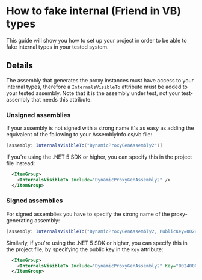 # How to fake internal (Friend in VB) types

This guide will show you how to set up your project in order to be
able to fake internal types in your tested system.

## Details

The assembly that generates the proxy instances must have access to
your internal types, therefore a `InternalsVisibleTo` attribute must
be added to your tested assembly. Note that it is the assembly under
test, not your test-assembly that needs this attribute.

### Unsigned assemblies

If your assembly is not signed with a strong name it's as easy as
adding the equivalent of the following to your AssemblyInfo.cs/vb
file:

```csharp
[assembly: InternalsVisibleTo("DynamicProxyGenAssembly2")]
```

If you're using the .NET 5 SDK or higher, you can specify this in the
project file instead:
```xml
  <ItemGroup>
    <InternalsVisibleTo Include="DynamicProxyGenAssembly2" />
  </ItemGroup>
```

### Signed assemblies

For signed assemblies you have to specify the strong name of the
proxy-generating assembly:

```csharp
[assembly: InternalsVisibleTo("DynamicProxyGenAssembly2, PublicKey=0024000004800000940000000602000000240000525341310004000001000100c547cac37abd99c8db225ef2f6c8a3602f3b3606cc9891605d02baa56104f4cfc0734aa39b93bf7852f7d9266654753cc297e7d2edfe0bac1cdcf9f717241550e0a7b191195b7667bb4f64bcb8e2121380fd1d9d46ad2d92d2d15605093924cceaf74c4861eff62abf69b9291ed0a340e113be11e6a7d3113e92484cf7045cc7")]
```

Similarly, if you're using the .NET 5 SDK or higher, you can specify
this in the project file, by specifying the public key in the `Key`
attribute:
```xml
  <ItemGroup>
    <InternalsVisibleTo Include="DynamicProxyGenAssembly2" Key="0024000004800000940000000602000000240000525341310004000001000100c547cac37abd99c8db225ef2f6c8a3602f3b3606cc9891605d02baa56104f4cfc0734aa39b93bf7852f7d9266654753cc297e7d2edfe0bac1cdcf9f717241550e0a7b191195b7667bb4f64bcb8e2121380fd1d9d46ad2d92d2d15605093924cceaf74c4861eff62abf69b9291ed0a340e113be11e6a7d3113e92484cf7045cc7" />
  </ItemGroup>
```
